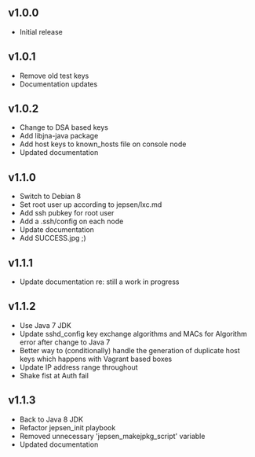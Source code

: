 ## v1.0.0

- Initial release

## v1.0.1

- Remove old test keys
- Documentation updates

## v1.0.2

- Change to DSA based keys
- Add libjna-java package
- Add host keys to known_hosts file on console node
- Updated documentation

## v1.1.0

- Switch to Debian 8
- Set root user up according to jepsen/lxc.md
- Add ssh pubkey for root user
- Add a .ssh/config on each node
- Update documentation
- Add SUCCESS.jpg ;)

## v1.1.1

- Update documentation re: still a work in progress

## v1.1.2

- Use Java 7 JDK
- Update sshd_config key exchange algorithms and MACs for Algorithm error
  after change to Java 7
- Better way to (conditionally) handle the generation of duplicate host
  keys which happens with Vagrant based boxes
- Update IP address range throughout
- Shake fist at Auth fail

## v1.1.3

- Back to Java 8 JDK
- Refactor jepsen_init playbook
- Removed unnecessary 'jepsen_makejpkg_script' variable
- Updated documentation
